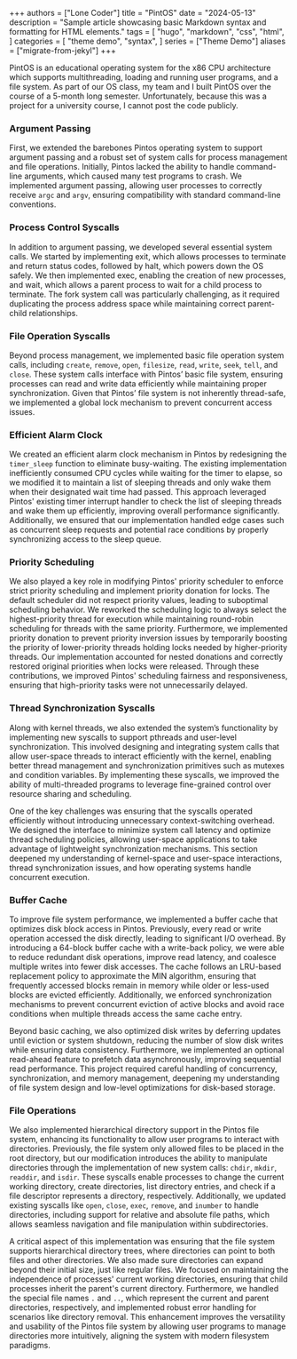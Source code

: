 +++
authors = ["Lone Coder"]
title = "PintOS"
date = "2024-05-13"
description = "Sample article showcasing basic Markdown syntax and formatting for HTML elements."
tags = [
    "hugo",
    "markdown",
    "css",
    "html",
]
categories = [
    "theme demo",
    "syntax",
]
series = ["Theme Demo"]
aliases = ["migrate-from-jekyl"]
+++

PintOS is an educational operating system for the x86 CPU architecture which supports multithreading, loading and running user programs, and a file system. As part of our OS class, my team and I built PintOS over the course of a 5-month long semester. Unfortunately, because this was a project for a university course, I cannot post the code publicly. 

### Argument Passing

First, we extended the barebones Pintos operating system to support argument passing and a robust set of system calls for process management and file operations. Initially, Pintos lacked the ability to handle command-line arguments, which caused many test programs to crash. We implemented argument passing, allowing user processes to correctly receive `argc` and `argv`, ensuring compatibility with standard command-line conventions.

### Process Control Syscalls

In addition to argument passing, we developed several essential system calls. We started by implementing exit, which allows processes to terminate and return status codes, followed by halt, which powers down the OS safely. We then implemented exec, enabling the creation of new processes, and wait, which allows a parent process to wait for a child process to terminate. The fork system call was particularly challenging, as it required duplicating the process address space while maintaining correct parent-child relationships.

### File Operation Syscalls

Beyond process management, we implemented basic file operation system calls, including `create`, `remove`, `open`, `filesize`, `read`, `write`, `seek`, `tell`, and `close`. These system calls interface with Pintos’ basic file system, ensuring processes can read and write data efficiently while maintaining proper synchronization. Given that Pintos’ file system is not inherently thread-safe, we implemented a global lock mechanism to prevent concurrent access issues.

### Efficient Alarm Clock

We created an efficient alarm clock mechanism in Pintos by redesigning the `timer_sleep` function to eliminate busy-waiting. The existing implementation inefficiently consumed CPU cycles while waiting for the timer to elapse, so we modified it to maintain a list of sleeping threads and only wake them when their designated wait time had passed. This approach leveraged Pintos' existing timer interrupt handler to check the list of sleeping threads and wake them up efficiently, improving overall performance significantly. Additionally, we ensured that our implementation handled edge cases such as concurrent sleep requests and potential race conditions by properly synchronizing access to the sleep queue.

### Priority Scheduling

We also played a key role in modifying Pintos' priority scheduler to enforce strict priority scheduling and implement priority donation for locks. The default scheduler did not respect priority values, leading to suboptimal scheduling behavior. We reworked the scheduling logic to always select the highest-priority thread for execution while maintaining round-robin scheduling for threads with the same priority. Furthermore, we implemented priority donation to prevent priority inversion issues by temporarily boosting the priority of lower-priority threads holding locks needed by higher-priority threads. Our implementation accounted for nested donations and correctly restored original priorities when locks were released. Through these contributions, we improved Pintos' scheduling fairness and responsiveness, ensuring that high-priority tasks were not unnecessarily delayed.

### Thread Synchronization Syscalls

Along with kernel threads, we also extended the system’s functionality by implementing new syscalls to support pthreads and user-level synchronization. This involved designing and integrating system calls that allow user-space threads to interact efficiently with the kernel, enabling better thread management and synchronization primitives such as mutexes and condition variables. By implementing these syscalls, we improved the ability of multi-threaded programs to leverage fine-grained control over resource sharing and scheduling.

One of the key challenges was ensuring that the syscalls operated efficiently without introducing unnecessary context-switching overhead. We designed the interface to minimize system call latency and optimize thread scheduling policies, allowing user-space applications to take advantage of lightweight synchronization mechanisms. This section deepened my understanding of kernel-space and user-space interactions, thread synchronization issues, and how operating systems handle concurrent execution.

### Buffer Cache

To improve file system performance, we implemented a buffer cache that optimizes disk block access in Pintos. Previously, every read or write operation accessed the disk directly, leading to significant I/O overhead. By introducing a 64-block buffer cache with a write-back policy, we were able to reduce redundant disk operations, improve read latency, and coalesce multiple writes into fewer disk accesses. The cache follows an LRU-based replacement policy to approximate the MIN algorithm, ensuring that frequently accessed blocks remain in memory while older or less-used blocks are evicted efficiently. Additionally, we enforced synchronization mechanisms to prevent concurrent eviction of active blocks and avoid race conditions when multiple threads access the same cache entry.

Beyond basic caching, we also optimized disk writes by deferring updates until eviction or system shutdown, reducing the number of slow disk writes while ensuring data consistency. Furthermore, we implemented an optional read-ahead feature to prefetch data asynchronously, improving sequential read performance. This project required careful handling of concurrency, synchronization, and memory management, deepening my understanding of file system design and low-level optimizations for disk-based storage.

### File Operations

We also implemented hierarchical directory support in the Pintos file system, enhancing its functionality to allow user programs to interact with directories. Previously, the file system only allowed files to be placed in the root directory, but our modification introduces the ability to manipulate directories through the implementation of new system calls: `chdir`, `mkdir`, `readdir`, and `isdir`. These syscalls enable processes to change the current working directory, create directories, list directory entries, and check if a file descriptor represents a directory, respectively. Additionally, we updated existing syscalls like `open`, `close`, `exec`, `remove`, and `inumber` to handle directories, including support for relative and absolute file paths, which allows seamless navigation and file manipulation within subdirectories.

A critical aspect of this implementation was ensuring that the file system supports hierarchical directory trees, where directories can point to both files and other directories. We also made sure directories can expand beyond their initial size, just like regular files. We focused on maintaining the independence of processes' current working directories, ensuring that child processes inherit the parent's current directory. Furthermore, we handled the special file names `.` and `..`, which represent the current and parent directories, respectively, and implemented robust error handling for scenarios like directory removal. This enhancement improves the versatility and usability of the Pintos file system by allowing user programs to manage directories more intuitively, aligning the system with modern filesystem paradigms.
